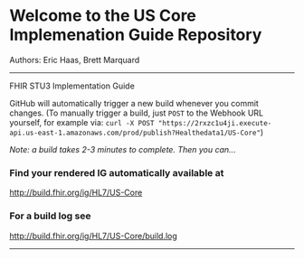 
#  Welcome to the US Core Implemenation Guide Repository

Authors:  Eric Haas, Brett Marquard


-----
FHIR STU3 Implementation Guide


GitHub will automatically trigger a new build whenever you commit changes.
(To manually trigger a build, just `POST` to the Webhook URL yourself, for example via:
`curl -X POST "https://2rxzc1u4ji.execute-api.us-east-1.amazonaws.com/prod/publish?Healthedata1/US-Core"`)

*Note: a build takes 2-3 minutes to complete. Then you can...*
<!--
(If the CI Build is unavailable a recent version of the build is available here : http://healthedatainc.com/go-ftp/US-Core/)
-->

### Find your rendered IG automatically available at

http://build.fhir.org/ig/HL7/US-Core

### For a build log see

http://build.fhir.org/ig/HL7/US-Core/build.log

---
